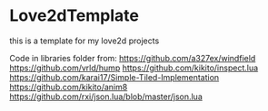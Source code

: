 # Love2dTemplate
this is a template for my love2d projects

Code in libraries folder from:
https://github.com/a327ex/windfield
https://github.com/vrld/hump
https://github.com/kikito/inspect.lua
https://github.com/karai17/Simple-Tiled-Implementation
https://github.com/kikito/anim8
https://github.com/rxi/json.lua/blob/master/json.lua
